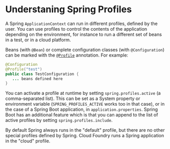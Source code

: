# Understaning Spring Profiles

A Spring `ApplicationContext` can run in different profiles, defined by the user. You can use profiles to control the contents of the application depending on the environment, for instance to run a different set of beans in a test, or in a cloud platform.

Beans (with `@Bean`) or complete configuration classes (with `@Configuration`) can be marked with the [`@Profile`] annotation. For example:

```java
@Configuration
@Profile("test")
public class TestConfiguration {
   ... beans defined here
}
```

You can activate a profile at runtime by setting `spring.profiles.active` (a comma-separated list). This can be set as a System property or environment variable (`SPRING_PROFILES_ACTIVE` works too in that case), or in the case of a Spring Boot application, in `application.properties`. Spring Boot has an additional feature which is that you can append to the list of active profiles by setting `spring.profiles.include`.

By default Spring always runs in the "default" profile, but there are no other special profiles defined by Spring. Cloud Foundry runs a Spring application in the "cloud" profile.

[`@Profile`]: https://docs.spring.io/spring/docs/current/javadoc-api/org/springframework/context/annotation/Profile.html
